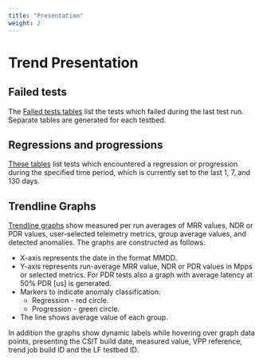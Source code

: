 ```yaml
---
title: "Presentation"
weight: 2
---
```


# Trend Presentation

## Failed tests

The [Failed tests tables](https://csit.fd.io/news/) list the tests which failed
during the last test run. Separate tables are generated for each testbed.

## Regressions and progressions

[These tables](https://csit.fd.io/news/) list tests which encountered
a regression or progression during the specified time period, which is currently
set to the last 1, 7, and 130 days.

## Trendline Graphs

[Trendline graphs](https://csit.fd.io/trending/) show measured per run averages
of MRR values, NDR or PDR values, user-selected telemetry metrics, group average
values, and detected anomalies. The graphs are constructed as follows:

- X-axis represents the date in the format MMDD.
- Y-axis represents run-average MRR value, NDR or PDR values in Mpps or selected
  metrics. For PDR tests also a graph with average latency at 50% PDR [us] is
  generated.
- Markers to indicate anomaly classification:
  - Regression - red circle.
  - Progression - green circle.
- The line shows average value of each group.

In addition the graphs show dynamic labels while hovering over graph data
points, presenting the CSIT build date, measured value, VPP reference, trend job
build ID and the LF testbed ID.
